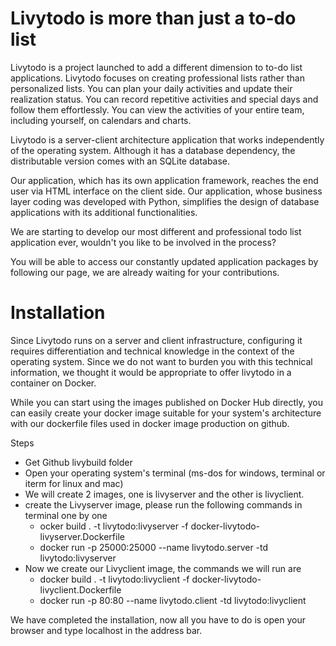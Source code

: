 # Livytodo is more than just a to-do list

Livytodo is a project launched to add a different dimension to to-do list applications. Livytodo focuses on creating professional lists rather than personalized lists. You can plan your daily activities and update their realization status. You can record repetitive activities and special days and follow them effortlessly. You can view the activities of your entire team, including yourself, on calendars and charts.

Livytodo is a server-client architecture application that works independently of the operating system. Although it has a database dependency, the distributable version comes with an SQLite database.

Our application, which has its own application framework, reaches the end user via HTML interface on the client side. Our application, whose business layer coding was developed with Python, simplifies the design of database applications with its additional functionalities.

We are starting to develop our most different and professional todo list application ever, wouldn't you like to be involved in the process?

You will be able to access our constantly updated application packages by following our page, we are already waiting for your contributions.

# Installation 

Since Livytodo runs on a server and client infrastructure, configuring it requires differentiation and technical knowledge in the context of the operating system. Since we do not want to burden you with this technical information, we thought it would be appropriate to offer livytodo in a container on Docker.

While you can start using the images published on Docker Hub directly, you can easily create your docker image suitable for your system's architecture with our dockerfile files used in docker image production on github.

Steps

- Get Github livybuild folder
- Open your operating system's terminal (ms-dos for windows, terminal or iterm for linux and mac)
- We will create 2 images, one is livyserver and the other is livyclient.
- create the Livyserver image, please run the following commands in terminal one by one
  * ocker build . -t livytodo:livyserver -f docker-livytodo-livyserver.Dockerfile
  * docker run -p 25000:25000 --name livytodo.server -td livytodo:livyserver
- Now we create our Livyclient image, the commands we will run are
  * docker build . -t livytodo:livyclient -f docker-livytodo-livyclient.Dockerfile
  * docker run -p 80:80 --name livytodo.client -td livytodo:livyclient

We have completed the installation, now all you have to do is open your browser and type localhost in the address bar.






